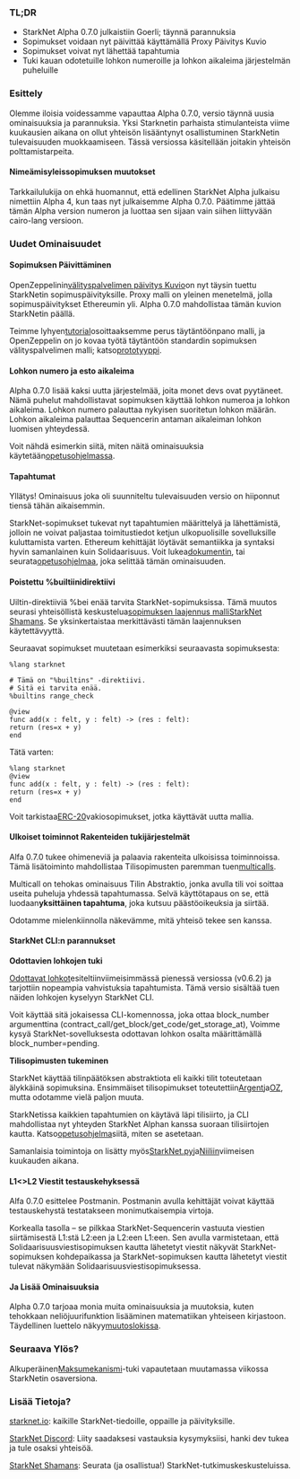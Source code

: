 ### TL;DR

* StarkNet Alpha 0.7.0 julkaistiin Goerli; täynnä parannuksia
* Sopimukset voidaan nyt päivittää käyttämällä Proxy Päivitys Kuvio
* Sopimukset voivat nyt lähettää tapahtumia
* Tuki kauan odotetuille lohkon numeroille ja lohkon aikaleima järjestelmän puheluille

### Esittely

Olemme iloisia voidessamme vapauttaa Alpha 0.7.0, versio täynnä uusia ominaisuuksia ja parannuksia. Yksi Starknetin parhaista stimulanteista viime kuukausien aikana on ollut yhteisön lisääntynyt osallistuminen StarkNetin tulevaisuuden muokkaamiseen. Tässä versiossa käsitellään joitakin yhteisön polttamistarpeita.

#### Nimeämisyleissopimuksen muutokset

Tarkkailulukija on ehkä huomannut, että edellinen StarkNet Alpha julkaisu nimettiin Alpha 4, kun taas nyt julkaisemme Alpha 0.7.0. Päätimme jättää tämän Alpha version numeron ja luottaa sen sijaan vain siihen liittyvään cairo-lang versioon.

### Uudet Ominaisuudet

#### Sopimuksen Päivittäminen

OpenZeppelinin[välityspalvelimen päivitys Kuvio](https://docs.openzeppelin.com/upgrades-plugins/1.x/proxies)on nyt täysin tuettu StarkNetin sopimuspäivityksille. Proxy malli on yleinen menetelmä, jolla sopimuspäivitykset Ethereumin yli. Alpha 0.7.0 mahdollistaa tämän kuvion StarkNetin päällä.

Teimme lyhyen[tutorial](https://starknet.io/docs/hello_starknet/default_entrypoint.html)osoittaaksemme perus täytäntöönpano malli, ja OpenZeppelin on jo kovaa työtä täytäntöön standardin sopimuksen välityspalvelimen malli; katso[prototyyppi](https://github.com/OpenZeppelin/cairo-contracts/pull/129).

#### Lohkon numero ja esto aikaleima

Alpha 0.7.0 lisää kaksi uutta järjestelmää, joita monet devs ovat pyytäneet. Nämä puhelut mahdollistavat sopimuksen käyttää lohkon numeroa ja lohkon aikaleima. Lohkon numero palauttaa nykyisen suoritetun lohkon määrän. Lohkon aikaleima palauttaa Sequencerin antaman aikaleiman lohkon luomisen yhteydessä.

Voit nähdä esimerkin siitä, miten näitä ominaisuuksia käytetään[opetusohjelmassa](https://starknet.io/docs/hello_starknet/more_features.html#block-number-and-timestamp).

#### Tapahtumat

Yllätys! Ominaisuus joka oli suunniteltu tulevaisuuden versio on hiiponnut tiensä tähän aikaisemmin.

StarkNet-sopimukset tukevat nyt tapahtumien määrittelyä ja lähettämistä, jolloin ne voivat paljastaa toimitustiedot ketjun ulkopuolisille sovelluksille kuluttamista varten. Ethereum kehittäjät löytävät semantiikka ja syntaksi hyvin samanlainen kuin Solidaarisuus. Voit lukea[dokumentin](https://starknet.io/documentation/events/), tai seurata[opetusohjelmaa](https://starknet.io/docs/hello_starknet/events.html), joka selittää tämän ominaisuuden.

#### Poistettu %builtiinidirektiivi

Uiltin-direktiiviä %bei enää tarvita StarkNet-sopimuksissa. Tämä muutos seurasi yhteisöllistä keskustelua[sopimuksen laajennus malli](https://community.starknet.io/t/contract-extensibility-pattern/210)[StarkNet Shamans](https://community.starknet.io/). Se yksinkertaistaa merkittävästi tämän laajennuksen käytettävyyttä.

Seuraavat sopimukset muutetaan esimerkiksi seuraavasta sopimuksesta:

```
%lang starknet

# Tämä on "%builtins" -direktiivi.
# Sitä ei tarvita enää.
%builtins range_check

@view
func add(x : felt, y : felt) -> (res : felt):
return (res=x + y)
end
```

Tätä varten:

```
%lang starknet
@view
func add(x : felt, y : felt) -> (res : felt):
return (res=x + y)
end
```

Voit tarkistaa[ERC-20](https://github.com/OpenZeppelin/cairo-contracts/tree/main/contracts/token)vakiosopimukset, jotka käyttävät uutta mallia.

#### Ulkoiset toiminnot Rakenteiden tukijärjestelmät

Alfa 0.7.0 tukee ohimeneviä ja palaavia rakenteita ulkoisissa toiminnoissa. Tämä lisätoiminto mahdollistaa Tilisopimusten paremman tuen[multicalls](https://github.com/OpenZeppelin/cairo-contracts/pull/73#discussion_r753535751).

Multicall on tehokas ominaisuus Tilin Abstraktio, jonka avulla tili voi soittaa useita puheluja yhdessä tapahtumassa. Selvä käyttötapaus on se, että luodaan**yksittäinen tapahtuma**, joka kutsuu päästöoikeuksia ja siirtää.

Odotamme mielenkiinnolla näkevämme, mitä yhteisö tekee sen kanssa.

#### StarkNet CLI:n parannukset

**Odottavien lohkojen tuki**

[Odottavat lohkot](https://starknet.io/documentation/block-structure-and-hash/#pending_block)esiteltiin[](https://community.starknet.io/t/cairo-v0-6-2-api-change-pending-block/195)viimeisimmässä pienessä versiossa (v0.6.2) ja tarjottiin nopeampia vahvistuksia tapahtumista. Tämä versio sisältää tuen näiden lohkojen kyselyyn StarkNet CLI.

Voit käyttää sitä jokaisessa CLI-komennossa, joka ottaa block_number argumenttina (contract_call/get_block/get_code/get_storage_at), Voimme kysyä StarkNet-sovelluksesta odottavan lohkon osalta määrittämällä block_number=pending.

**Tilisopimusten tukeminen**

StarkNet käyttää tilinpäätöksen abstraktiota eli kaikki tilit toteutetaan älykkäinä sopimuksina. Ensimmäiset tilisopimukset toteutettiin[Argent](https://github.com/argentlabs/argent-contracts-starknet)ja[OZ](https://github.com/OpenZeppelin/cairo-contracts/blob/main/contracts/Account.cairo), mutta odotamme vielä paljon muuta.

StarkNetissa kaikkien tapahtumien on käytävä läpi tilisiirto, ja CLI mahdollistaa nyt yhteyden StarkNet Alphan kanssa suoraan tilisiirtojen kautta. Katso[opetusohjelma](https://starknet.io/docs/hello_starknet/account_setup.html#setting-up-a-starknet-account)siitä, miten se asetetaan.

Samanlaisia toimintoja on lisätty myös[StarkNet.py](https://github.com/software-mansion/starknet.py/)ja[Niiliin](https://github.com/OpenZeppelin/nile)viimeisen kuukauden aikana.

#### L1<>L2 Viestit testauskehyksessä

Alfa 0.7.0 esittelee Postmanin. Postmanin avulla kehittäjät voivat käyttää testauskehystä testatakseen monimutkaisempia virtoja.

Korkealla tasolla – se pilkkaa StarkNet-Sequencerin vastuuta viestien siirtämisestä L1:stä L2:een ja L2:een L1:een. Sen avulla varmistetaan, että Solidaarisuusviestisopimuksen kautta lähetetyt viestit näkyvät StarkNet-sopimuksen kohdepaikassa ja StarkNet-sopimuksen kautta lähetetyt viestit tulevat näkymään Solidaarisuusviestisopimuksessa.

#### Ja Lisää Ominaisuuksia

Alpha 0.7.0 tarjoaa monia muita ominaisuuksia ja muutoksia, kuten tehokkaan neliöjuurifunktion lisääminen matematiikan yhteiseen kirjastoon. Täydellinen luettelo näkyy[muutoslokissa](https://github.com/starkware-libs/cairo-lang/releases/tag/v0.7.0).

### Seuraava Ylös?

Alkuperäinen[Maksumekanismi](https://community.starknet.io/t/fees-in-starknet-alpha/286/29)-tuki vapautetaan muutamassa viikossa StarkNetin osaversiona.

### Lisää Tietoja?

[starknet.io](https://starknet.io/): kaikille StarkNet-tiedoille, oppaille ja päivityksille.

[StarkNet Discord](https://discord.gg/uJ9HZTUk2Y): Liity saadaksesi vastauksia kysymyksiisi, hanki dev tukea ja tule osaksi yhteisöä.

[StarkNet Shamans](https://community.starknet.io/): Seurata (ja osallistua!) StarkNet-tutkimuskeskusteluissa.